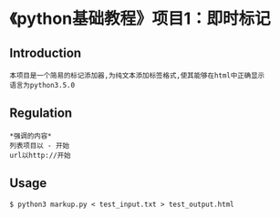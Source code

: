 # 《python基础教程》项目1：即时标记

## Introduction

    本项目是一个简易的标记添加器,为纯文本添加标签格式,使其能够在html中正确显示
    语言为python3.5.0
    
## Regulation
    
    *强调的内容*
    列表项目以 - 开始
    url以http://开始
    
## Usage

```
$ python3 markup.py < test_input.txt > test_output.html
```

